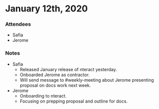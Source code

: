 # January 12th, 2020

### Attendees
- Safia
- Jerome

### Notes
- Safia
    - Released January release of nteract yesterday.
    - Onboarded Jerome as contractor.
    - Will send message to #weekly-meeting about Jerome presenting proposal on docs work next week.
- Jerome
    - Onboarding to nteract.
    - Focusing on prepping proposal and outline for docs.
